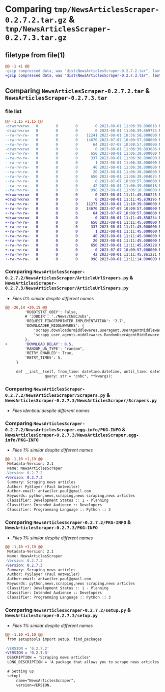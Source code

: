 # Comparing `tmp/NewsArticlesScraper-0.2.7.2.tar.gz` & `tmp/NewsArticlesScraper-0.2.7.3.tar.gz`

## filetype from file(1)

```diff
@@ -1 +1 @@
-gzip compressed data, was "dist\NewsArticlesScraper-0.2.7.2.tar", last modified: Tue Aug  1 11:06:39 2023, max compression
+gzip compressed data, was "dist\NewsArticlesScraper-0.2.7.3.tar", last modified: Tue Aug  1 11:11:45 2023, max compression
```

## Comparing `NewsArticlesScraper-0.2.7.2.tar` & `NewsArticlesScraper-0.2.7.3.tar`

### file list

```diff
@@ -1,15 +1,15 @@
-drwxrwxrwx   0        0        0        0 2023-08-01 11:06:39.086018 NewsArticlesScraper-0.2.7.2/
-drwxrwxrwx   0        0        0        0 2023-08-01 11:06:39.069774 NewsArticlesScraper-0.2.7.2/NewsArticlesScraper/
--rw-rw-rw-   0        0        0    11241 2023-08-01 10:56:58.000000 NewsArticlesScraper-0.2.7.2/NewsArticlesScraper/ArticleUrlSrapers.py
--rw-rw-rw-   0        0        0    14676 2023-07-07 10:09:57.000000 NewsArticlesScraper-0.2.7.2/NewsArticlesScraper/Scrapers.py
--rw-rw-rw-   0        0        0       64 2023-07-07 10:09:57.000000 NewsArticlesScraper-0.2.7.2/NewsArticlesScraper/__init__.py
-drwxrwxrwx   0        0        0        0 2023-08-01 11:06:39.083086 NewsArticlesScraper-0.2.7.2/NewsArticlesScraper.egg-info/
--rw-rw-rw-   0        0        0      650 2023-08-01 11:06:38.000000 NewsArticlesScraper-0.2.7.2/NewsArticlesScraper.egg-info/PKG-INFO
--rw-rw-rw-   0        0        0      337 2023-08-01 11:06:38.000000 NewsArticlesScraper-0.2.7.2/NewsArticlesScraper.egg-info/SOURCES.txt
--rw-rw-rw-   0        0        0        1 2023-08-01 11:06:38.000000 NewsArticlesScraper-0.2.7.2/NewsArticlesScraper.egg-info/dependency_links.txt
--rw-rw-rw-   0        0        0       40 2023-08-01 11:06:38.000000 NewsArticlesScraper-0.2.7.2/NewsArticlesScraper.egg-info/requires.txt
--rw-rw-rw-   0        0        0       20 2023-08-01 11:06:38.000000 NewsArticlesScraper-0.2.7.2/NewsArticlesScraper.egg-info/top_level.txt
--rw-rw-rw-   0        0        0      650 2023-08-01 11:06:39.084024 NewsArticlesScraper-0.2.7.2/PKG-INFO
--rw-rw-rw-   0        0        0        0 2023-07-07 10:09:57.000000 NewsArticlesScraper-0.2.7.2/README.md
--rw-rw-rw-   0        0        0       42 2023-08-01 11:06:39.086018 NewsArticlesScraper-0.2.7.2/setup.cfg
--rw-rw-rw-   0        0        0      998 2023-08-01 11:06:10.000000 NewsArticlesScraper-0.2.7.2/setup.py
+drwxrwxrwx   0        0        0        0 2023-08-01 11:11:45.860225 NewsArticlesScraper-0.2.7.3/
+drwxrwxrwx   0        0        0        0 2023-08-01 11:11:45.839295 NewsArticlesScraper-0.2.7.3/NewsArticlesScraper/
+-rw-rw-rw-   0        0        0    11273 2023-08-01 11:10:39.000000 NewsArticlesScraper-0.2.7.3/NewsArticlesScraper/ArticleUrlSrapers.py
+-rw-rw-rw-   0        0        0    14676 2023-07-07 10:09:57.000000 NewsArticlesScraper-0.2.7.3/NewsArticlesScraper/Scrapers.py
+-rw-rw-rw-   0        0        0       64 2023-07-07 10:09:57.000000 NewsArticlesScraper-0.2.7.3/NewsArticlesScraper/__init__.py
+drwxrwxrwx   0        0        0        0 2023-08-01 11:11:45.858254 NewsArticlesScraper-0.2.7.3/NewsArticlesScraper.egg-info/
+-rw-rw-rw-   0        0        0      650 2023-08-01 11:11:45.000000 NewsArticlesScraper-0.2.7.3/NewsArticlesScraper.egg-info/PKG-INFO
+-rw-rw-rw-   0        0        0      337 2023-08-01 11:11:45.000000 NewsArticlesScraper-0.2.7.3/NewsArticlesScraper.egg-info/SOURCES.txt
+-rw-rw-rw-   0        0        0        1 2023-08-01 11:11:45.000000 NewsArticlesScraper-0.2.7.3/NewsArticlesScraper.egg-info/dependency_links.txt
+-rw-rw-rw-   0        0        0       40 2023-08-01 11:11:45.000000 NewsArticlesScraper-0.2.7.3/NewsArticlesScraper.egg-info/requires.txt
+-rw-rw-rw-   0        0        0       20 2023-08-01 11:11:45.000000 NewsArticlesScraper-0.2.7.3/NewsArticlesScraper.egg-info/top_level.txt
+-rw-rw-rw-   0        0        0      650 2023-08-01 11:11:45.859228 NewsArticlesScraper-0.2.7.3/PKG-INFO
+-rw-rw-rw-   0        0        0        0 2023-07-07 10:09:57.000000 NewsArticlesScraper-0.2.7.3/README.md
+-rw-rw-rw-   0        0        0       42 2023-08-01 11:11:45.861221 NewsArticlesScraper-0.2.7.3/setup.cfg
+-rw-rw-rw-   0        0        0      998 2023-08-01 11:11:14.000000 NewsArticlesScraper-0.2.7.3/setup.py
```

### Comparing `NewsArticlesScraper-0.2.7.2/NewsArticlesScraper/ArticleUrlSrapers.py` & `NewsArticlesScraper-0.2.7.3/NewsArticlesScraper/ArticleUrlSrapers.py`

 * *Files 0% similar despite different names*

```diff
@@ -20,14 +20,15 @@
         'ROBOTSTXT_OBEY': False,
         # 'JOBDIR': './News/CNBCJobs',
         'REQUEST_FINGERPRINTER_IMPLEMENTATION': '2.7',
         'DOWNLOADER_MIDDLEWARES': {
             'scrapy.downloadermiddlewares.useragent.UserAgentMiddleware': None,
             'scrapy_user_agents.middlewares.RandomUserAgentMiddleware': 400,
         },
+        'DOWNLOAD_DELAY': 0.5,
         'RANDOM_UA_TYPE': "random",
         'RETRY_ENABLED': True,
         'RETRY_TIMES': 5,
     }
 
     def __init__(self, from_time: datetime.datetime, until_time: datetime.datetime, user_agent=None,
                  query: str = "cnbc", **kwargs):
```

### Comparing `NewsArticlesScraper-0.2.7.2/NewsArticlesScraper/Scrapers.py` & `NewsArticlesScraper-0.2.7.3/NewsArticlesScraper/Scrapers.py`

 * *Files identical despite different names*

### Comparing `NewsArticlesScraper-0.2.7.2/NewsArticlesScraper.egg-info/PKG-INFO` & `NewsArticlesScraper-0.2.7.3/NewsArticlesScraper.egg-info/PKG-INFO`

 * *Files 1% similar despite different names*

```diff
@@ -1,10 +1,10 @@
 Metadata-Version: 2.1
 Name: NewsArticlesScraper
-Version: 0.2.7.2
+Version: 0.2.7.3
 Summary: Scraping news articles
 Author: PySlayer (Paul Antweiler)
 Author-email: antweiler.paul@gmail.com
 Keywords: python,news,scraping,news scraping,news articles
 Classifier: Development Status :: 1 - Planning
 Classifier: Intended Audience :: Developers
 Classifier: Programming Language :: Python :: 3
```

### Comparing `NewsArticlesScraper-0.2.7.2/PKG-INFO` & `NewsArticlesScraper-0.2.7.3/PKG-INFO`

 * *Files 1% similar despite different names*

```diff
@@ -1,10 +1,10 @@
 Metadata-Version: 2.1
 Name: NewsArticlesScraper
-Version: 0.2.7.2
+Version: 0.2.7.3
 Summary: Scraping news articles
 Author: PySlayer (Paul Antweiler)
 Author-email: antweiler.paul@gmail.com
 Keywords: python,news,scraping,news scraping,news articles
 Classifier: Development Status :: 1 - Planning
 Classifier: Intended Audience :: Developers
 Classifier: Programming Language :: Python :: 3
```

### Comparing `NewsArticlesScraper-0.2.7.2/setup.py` & `NewsArticlesScraper-0.2.7.3/setup.py`

 * *Files 1% similar despite different names*

```diff
@@ -1,10 +1,10 @@
 from setuptools import setup, find_packages
 
-VERSION = '0.2.7.2'
+VERSION = '0.2.7.3'
 DESCRIPTION = 'Scraping news articles'
 LONG_DESCRIPTION = 'A package that allows you to scrape news articles from various news sites via scrapy.'
 
 # Setting up
 setup(
     name="NewsArticlesScraper",
     version=VERSION,
```

